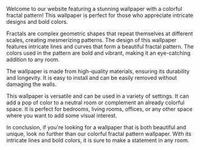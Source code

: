 <!--
Write me content for website with wallpaper "A wallpaper featuring a colorful fractal pattern, with intricate lines and bold colors."
-->

<!--font:Roboto-->

Welcome to our website featuring a stunning wallpaper with a colorful fractal pattern! This wallpaper is perfect for those who appreciate intricate designs and bold colors.

Fractals are complex geometric shapes that repeat themselves at different scales, creating mesmerizing patterns. The design of this wallpaper features intricate lines and curves that form a beautiful fractal pattern. The colors used in the pattern are bold and vibrant, making it an eye-catching addition to any room.

The wallpaper is made from high-quality materials, ensuring its durability and longevity. It is easy to install and can be easily removed without damaging the walls.

This wallpaper is versatile and can be used in a variety of settings. It can add a pop of color to a neutral room or complement an already colorful space. It is perfect for bedrooms, living rooms, offices, or any other space where you want to add some visual interest.

In conclusion, if you're looking for a wallpaper that is both beautiful and unique, look no further than our colorful fractal pattern wallpaper. With its intricate lines and bold colors, it is sure to make a statement in any room.
